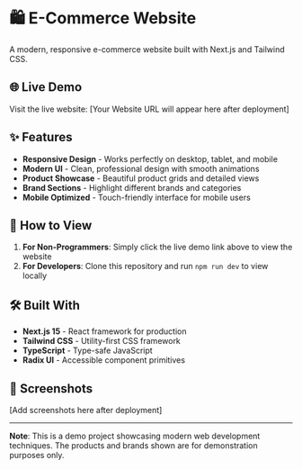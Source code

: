 # 🛍️ E-Commerce Website

A modern, responsive e-commerce website built with Next.js and Tailwind CSS.

## 🌐 **Live Demo**

Visit the live website: [Your Website URL will appear here after deployment]

## ✨ **Features**

- **Responsive Design** - Works perfectly on desktop, tablet, and mobile
- **Modern UI** - Clean, professional design with smooth animations
- **Product Showcase** - Beautiful product grids and detailed views
- **Brand Sections** - Highlight different brands and categories
- **Mobile Optimized** - Touch-friendly interface for mobile users

## 🚀 **How to View**

1. **For Non-Programmers**: Simply click the live demo link above to view the website
2. **For Developers**: Clone this repository and run `npm run dev` to view locally

## 🛠️ **Built With**

- **Next.js 15** - React framework for production
- **Tailwind CSS** - Utility-first CSS framework
- **TypeScript** - Type-safe JavaScript
- **Radix UI** - Accessible component primitives

## 📱 **Screenshots**

[Add screenshots here after deployment]

---

**Note**: This is a demo project showcasing modern web development techniques. The products and brands shown are for demonstration purposes only.

